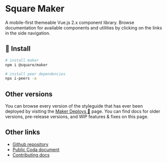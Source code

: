 # Square Maker

A mobile-first themeable Vue.js 2.x component library. Browse documentation for available components and utilities by clicking on the links in the side navigation.

## 🚀 Install

```sh
# install maker
npm i @square/maker
```

```sh
# install peer dependencies
npx i-peers -a
```

## Other versions

You can browse every version of the styleguide that has ever been deployed by visiting the [Maker Deploys 🚀](https://square.github.io/maker/) page. You can find docs for older versions, pre-release versions, and WIP features & fixes on this page.

## Other links

- [Github repository](https://github.com/square/maker)
- [Public Coda document](https://coda.io/d/Maker-Design-System_dU6uDHCPXDC/Welcome_suwju)
- [Contributing docs](https://github.com/square/maker/blob/master/.github/CONTRIBUTING.md)
